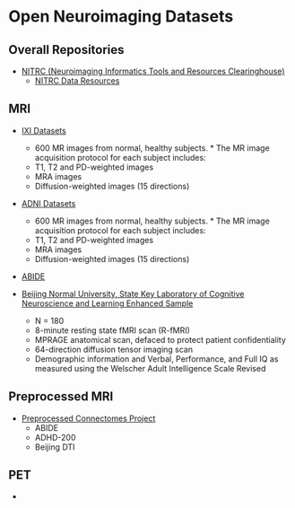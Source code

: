 # Open Neuroimaging Datasets

## Overall Repositories
* [NITRC (Neuroimaging Informatics Tools and Resources Clearinghouse)](https://www.nitrc.org/)
    * [NITRC Data Resources](https://www.nitrc.org/search/?type_of_search=group&cat=325:Data)
  
  
## MRI
* [IXI Datasets](https://biomedic.doc.ic.ac.uk/brain-development/index.php?n=Main.Datasets)
    * 600 MR images from normal, healthy subjects. * The MR image acquisition protocol for each subject includes:
    * T1, T2 and PD-weighted images
    * MRA images
    * Diffusion-weighted images (15 directions)

* [ADNI Datasets](http://adni.loni.usc.edu/methods/mri-analysis/adni-standardized-data/)
    * 600 MR images from normal, healthy subjects. * The MR image acquisition protocol for each subject includes:
    * T1, T2 and PD-weighted images
    * MRA images
    * Diffusion-weighted images (15 directions)

* [ABIDE](http://fcon_1000.projects.nitrc.org/indi/abide/)

* [Beijing Normal University, State Key Laboratory of Cognitive Neuroscience and Learning Enhanced Sample](http://fcon_1000.projects.nitrc.org/indi/retro/BeijingEnhanced.html)
    * N = 180
    * 8-minute resting state fMRI scan (R-fMRI)
    * MPRAGE anatomical scan, defaced to protect patient confidentiality
    * 64-direction diffusion tensor imaging scan
    * Demographic information and Verbal, Performance, and Full IQ as measured using the Welscher Adult Intelligence Scale Revised


## Preprocessed MRI
* [Preprocessed Connectomes Project](http://preprocessed-connectomes-project.github.io/datasets.html)
    * ABIDE
    * ADHD-200
    * Beijing DTI

## PET
* [](http://adni.loni.usc.edu/data-samples/pet/)